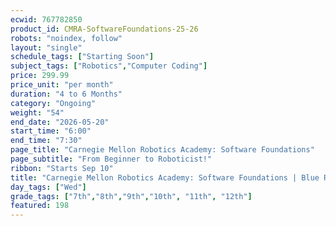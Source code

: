 ```yaml
---
ecwid: 767782850
product_id: CMRA-SoftwareFoundations-25-26
robots: "noindex, follow"
layout: "single"
schedule_tags: ["Starting Soon"]
subject_tags: ["Robotics","Computer Coding"]
price: 299.99
price_unit: "per month"
duration: "4 to 6 Months"
category: "Ongoing"
weight: "54"
end_date: "2026-05-20"
start_time: "6:00"
end_time: "7:30"
page_title: "Carnegie Mellon Robotics Academy: Software Foundations"
page_subtitle: "From Beginner to Roboticist!"
ribbon: "Starts Sep 10"
title: "Carnegie Mellon Robotics Academy: Software Foundations | Blue Ridge Boost"
day_tags: ["Wed"]
grade_tags: ["7th","8th","9th","10th", "11th", "12th"]
featured: 198
---
```


